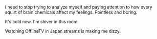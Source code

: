 I need to stop trying to analyze myself and paying attention to how every squirt of brain chemicals affect my feelings. Pointless and boring.

It's cold now. I'm shiver in this room.

Watching OfflineTV in Japan streams is making me dizzy.
